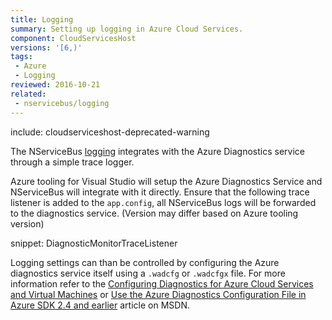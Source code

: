 ```yaml
---
title: Logging
summary: Setting up logging in Azure Cloud Services.
component: CloudServicesHost
versions: '[6,)'
tags:
 - Azure
 - Logging
reviewed: 2016-10-21
related:
 - nservicebus/logging
---
```


include: cloudserviceshost-deprecated-warning

The NServiceBus [logging](/nservicebus/logging/) integrates with the Azure Diagnostics service through a simple trace logger.

Azure tooling for Visual Studio will setup the Azure Diagnostics Service and NServiceBus will integrate with it directly. Ensure that the following trace listener is added to the `app.config`, all NServiceBus logs will be forwarded to the diagnostics service. (Version may differ based on Azure tooling version)

snippet: DiagnosticMonitorTraceListener

Logging settings can than be controlled by configuring the Azure diagnostics service itself using a `.wadcfg` or `.wadcfgx` file. For more information refer to the [Configuring Diagnostics for Azure Cloud Services and Virtual Machines](https://docs.microsoft.com/en-us/azure/vs-azure-tools-diagnostics-for-cloud-services-and-virtual-machines) or [Use the Azure Diagnostics Configuration File in Azure SDK 2.4 and earlier](https://msdn.microsoft.com/library/azure/hh411551.aspx) article on MSDN.